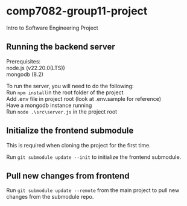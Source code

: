 # comp7082-group11-project
Intro to Software Engineering Project

## Running the backend server

Prerequisites:  
node.js (v22.20.0(LTS))  
mongodb (8.2)

To run the server, you will need to do the following:  
Run ``npm install``in the root folder of the project  
Add .env file in project root (look at .env.sample for reference)  
Have a mongodb instance running  
Run ``node .\src\server.js`` in the project root

## Initialize the frontend submodule

This is required when cloning the project for the first time.

Run `git submodule update --init` to initialize the frontend submodule.

## Pull new changes from frontend

Run `git submodule update --remote` from the main project to pull new changes from the submodule repo.